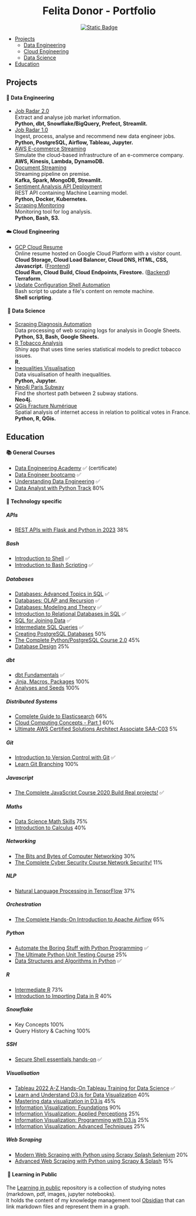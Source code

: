 <h1 align="center">
    Felita Donor - Portfolio
</h1>

<p align="center">
    <a href="https://www.linkedin.com/in/felita-donor/"><img alt="Static Badge" src="https://img.shields.io/badge/felita--donor-blue?logo=linkedin"></a>
</p>

- [Projects](#projects)
  - [Data Engineering](#-data-engineering)
  - [Cloud Engineering](#-cloud-engineering)
  - [Data Science](#-data-science)
- [Education](#education)

## Projects

#### 🦺 Data Engineering
- [Job Radar 2.0](https://github.com/FelitaD/job-radar-2.0)<br> 
  Extract and analyse job market information.<br>
  **Python, dbt, Snowflake/BigQuery, Prefect, Streamlit.**
- [Job Radar 1.0](https://github.com/FelitaD/job-radar-1.0)<br>
  Ingest, process, analyse and recommend new data engineer jobs.<br>
  **Python, PostgreSQL, Airflow, Tableau, Jupyter.**
- [AWS E-commerce Streaming](https://github.com/FelitaD/aws-ecommerce-streaming)<br>
  Simulate the cloud-based infrastructure of an e-commerce company.<br>
  **AWS, Kinesis, Lambda, DynamoDB.**
- [Document Streaming](https://github.com/FelitaD/document-streaming)<br> 
  Streaming pipeline on premise.<br> 
  **Kafka, Spark, MongoDB, Streamlit.**
- [Sentiment Analysis API Deployment](https://github.com/FelitaD/sentiment-analysis-api-deployment)<br> 
  REST API containing Machine Learning model.<br>
  **Python, Docker, Kubernetes.**
- [Scraping Monitoring](https://github.com/FelitaD/scraping-monitoring)<br> 
  Monitoring tool for log analysis.<br>
  **Python, Bash, S3.**

#### ☁️ Cloud Engineering
- [GCP Cloud Resume](https://felitadonor.com/resume.html)<br> 
  Online resume hosted on Google Cloud Platform with a visitor count.<br>
  **Cloud Storage, Cloud Load Balancer, Cloud DNS, HTML, CSS, Javascript.** ([Frontend](https://github.com/FelitaD/resume-frontend)) <br>
  **Cloud Run, Cloud Build, Cloud Endpoints, Firestore.** ([Backend](https://github.com/FelitaD/resume-backend))<br> 
  **Terraform**.
- [Update Configuration Shell Automation](https://github.com/FelitaD/update-configuration-shell-automation/blob/main/update_conf_ini.sh)<br> 
  Bash script to update a file's content on remote machine.<br>
  **Shell scripting**.

####  🥼 Data Science
- [Scraping Diagnosis Automation](https://github.com/FelitaD/scraping-monitoring)<br>
  Data processing of web scraping logs for analysis in Google Sheets.<br>
  **Python, S3, Bash, Google Sheets.**
- [R Tobacco Analysis](https://github.com/FelitaD/r-tobacco-analysis)<br> 
  Shiny app that uses time series statistical models to predict tobacco issues.<br>
  **R.**
- [Inequalities Visualisation](https://github.com/FelitaD/visualisation-inequalities/blob/main/visualisation-inequalities.ipynb)<br> 
  Data visualisation of health inequalities.<br>
  **Python, Jupyter.**
- [Neo4j Paris Subway](https://github.com/FelitaD/neo4j-paris-subway)<br> 
  Find the shortest path between 2 subway stations.<br>
  **Neo4j.**
- [QGis Fracture Numérique](https://github.com/FelitaD/qgis-fracture-numerique)<br>
  Spatial analysis of internet access in relation to political votes in France.<br>
  **Python, R, QGis.**

## Education

#### 📚 General Courses

- [Data Engineering Academy](https://learndataengineering.com/p/academy) ✅ (certificate)
- [Data Engineer bootcamp](https://formation.datascientest.com/data-engineer-landing-page?loc_physical_ms=9040861&utm_term=data%20science%20bootcamps&utm_campaign=%5Bsearch%5D+data+scientist+(EN)&utm_source=adwords&utm_medium=ppc&hsa_acc=9618047041&hsa_cam=15903912889&hsa_grp=135297121907&hsa_ad=575249620956&hsa_src=g&hsa_tgt=kwd-335814959009&hsa_kw=data%20science%20bootcamps&hsa_mt=p&hsa_net=adwords&hsa_ver=3&gclid=CjwKCAjw5_GmBhBIEiwA5QSMxE0bXOjGwBWLHuhzO1Kxs_F8yrnc9BUGLjOz0GvnA63xdod-yQBVRhoCSREQAvD_BwE) ✅
- [Understanding Data Engineering](https://app.datacamp.com/learn/courses/understanding-data-engineering) ✅
- [Data Analyst with Python Track](https://app.datacamp.com/learn/career-tracks/data-analyst-with-python?version=5) 80%

#### 📘 Technology specific
##### APIs
- [REST APIs with Flask and Python in 2023](https//www.udemy.com/course/rest-api-flask-and-python/) 38%
##### Bash
- [Introduction to Shell](https://app.datacamp.com/learn/courses/introduction-to-shell) ✅
- [Introduction to Bash Scripting](https://app.datacamp.com/learn/courses/introduction-to-bash-scripting) ✅
##### Databases
- [Databases: Advanced Topics in SQL](https//learning.edx.org/course/course-v1StanfordOnline+SOE.YDB-ADVSQL0001+2T2020/home) ✅
- [Databases: OLAP and Recursion](https//learning.edx.org/course/course-v1StanfordOnline+SOE.YDB-OLAP_RECURSION0001+2T2020/home) ✅
- [Databases: Modeling and Theory](https//learning.edx.org/course/course-v1StanfordOnline+SOE.YDB-MDL_THEORY0001+2T2020/home) ✅
- [Introduction to Relational Databases in SQL](https://app.datacamp.com/learn/courses/introduction-to-relational-databases-in-sql) ✅
- [SQL for Joining Data](https://app.datacamp.com/learn/courses/sql-for-joining-data) ✅
- [Intermediate SQL Queries](https://app.datacamp.com/learn/courses/intermediate-sql-queries) ✅
- [Creating PostgreSQL Databases](https://app.datacamp.com/learn/courses/creating-postgresql-databases) 50%
- [The Complete Python/PostgreSQL Course 2.0](https//www.udemy.com/course/complete-python-postgresql-database-course/) 45%
- [Database Design](https://app.datacamp.com/learn/courses/database-design) 25%

##### dbt
- [dbt Fundamentals](https://courses.getdbt.com/courses/fundamentals) ✅
- [Jinja, Macros, Packages](https://courses.getdbt.com/courses/jinja-macros-packages) 100%
- [Analyses and Seeds](https://courses.getdbt.com/courses/analyses-seeds) 100% 
##### Distributed Systems
- [Complete Guide to Elasticsearch](https//www.udemy.com/course/elasticsearch-complete-guide/) 66%
- [Cloud Computing Concepts - Part 1](https//www.coursera.org/learn/cloud-computing/home/week/1)  60%
- [Ultimate AWS Certified Solutions Architect Associate SAA-C03](https//www.udemy.com/course/aws-certified-solutions-architect-associate-saa-c03/) 5%
##### Git
- [Introduction to Version Control with Git](https://app.datacamp.com/learn/courses/introduction-to-version-control-with-git) ✅
- [Learn Git Branching](https://learngitbranching.js.org/?locale=fr_FR) 100%
##### Javascript
- [The Complete JavaScript Course 2020 Build Real projects!](https//www.udemy.com/course/the-complete-javascript-course/) ✅
##### Maths
- [Data Science Math Skills](https//www.coursera.org/learn/datasciencemathskills/home/week/4) 75%
- [Introduction to Calculus](https//www.coursera.org/learn/introduction-to-calculus/home/week/1) 40%
##### Networking
- [The Bits and Bytes of Computer Networking](https://www.coursera.org/learn/computer-networking/home/week/1) 30%
- [The Complete Cyber Security Course  Network Security!](https//www.udemy.com/course/network-security-course/) 11%
##### NLP
- [Natural Language Processing in TensorFlow](https//www.coursera.org/learn/natural-language-processing-tensorflow/home) 37%
##### Orchestration
- [The Complete Hands-On Introduction to Apache Airflow](https//www.udemy.com/course/the-complete-hands-on-course-to-master-apache-airflow/) 65%
##### Python
- [Automate the Boring Stuff with Python Programming](https//www.udemy.com/course/automate/) ✅
- [The Ultimate Python Unit Testing Course](https//www.udemy.com/course/python-unit-testing/) 25%
- [Data Structures and Algorithms in Python](https://www.datacamp.com/statement-of-accomplishment/course/f395013a940f318a3cd44abf67885e9dc49fdd38?raw=1) ✅

##### R
- [Intermediate R](https://app.datacamp.com/learn/courses/intermediate-r) 73%
- [Introduction to Importing Data in R](https://app.datacamp.com/learn/courses/introduction-to-importing-data-in-r) 40%

##### Snowflake

- Key Concepts 100%
- Query History & Caching 100%

##### SSH

- [Secure Shell essentials hands-on](https://www.udemy.com/course/master-linux-administration-using-ssh/) ✅

##### Visualisation
- [Tableau 2022 A-Z Hands-On Tableau Training for Data Science](https//www.udemy.com/course/tableau10/) ✅
- [Learn and Understand D3.js for Data Visualization](https//www.udemy.com/course/learn-d3js-for-data-visualization/) 40%
- [Mastering data visualization in D3.js](https//www.udemy.com/course/masteringd3js/) 45%
- [Information Visualization: Foundations](https//www.coursera.org/learn/information-visualization-fundamentals/home/week/4) 90%
- [Information Visualization: Applied Perceptions](https//www.coursera.org/learn/information-visualization-applied-perception/home/week/1) 25%
- [Information Visualization: Programming with D3.js](https//www.coursera.org/learn/information-visualization-programming-d3js/home/week/1) 25%
- [Information Visualization: Advanced Techniques](https//www.coursera.org/learn/information-visualization-advanced-techniques/home/week/1) 25%
##### Web Scraping
- [Modern Web Scraping with Python using Scrapy Splash Selenium](https//www.udemy.com/course/web-scraping-in-python-using-scrapy-and-splash/) 20%
- [Advanced Web Scraping with Python using Scrapy & Splash](https//www.udemy.com/course/advanced-web-scraping-with-python-using-scrapy-splash/) 15%

####  📝 Learning in Public

The [Learning in public](https//github.com/FelitaD/Knowledge) repository is a collection of studying notes (markdown, pdf, images, jupyter notebooks). <br>
It holds the content of my knowledge management tool [Obsidian](https://obsidian.md/) that can link markdown files and represent them in a graph.